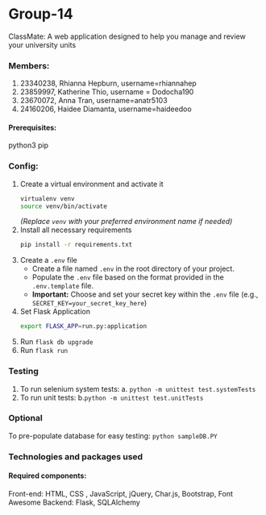 # Group-14
ClassMate: A web application designed to help you manage and review your university units
### Members:
1. 23340238, Rhianna Hepburn, username=rhiannahep
2. 23859997, Katherine Thio, username = Dodocha190
4. 23670072, Anna Tran, username=anatr5103
5. 24160206, Haidee Diamanta, username=haideedoo

#### Prerequisites:
python3
pip

### Config:
1. Create a virtual environment and activate it
    ```bash
    virtualenv venv
    source venv/bin/activate
    ```
    *(Replace `venv` with your preferred environment name if needed)*
2. Install all necessary requirements
    ```bash
    pip install -r requirements.txt
    ```
3. Create a `.env` file
    * Create a file named `.env` in the root directory of your project.
    * Populate the `.env` file based on the format provided in the `.env.template` file.
    * **Important:** Choose and set your secret key within the `.env` file (e.g., `SECRET_KEY=your_secret_key_here`)
4. Set Flask Application
    ```bash
    export FLASK_APP=run.py:application
    ```
5. Run `flask db upgrade`
6. Run `flask run`


### Testing
1. To run selenium system tests:
    a. `python -m unittest test.systemTests`
2. To run unit tests:
    b.`python -m unittest test.unitTests`

### Optional
To pre-populate database for easy testing: `python sampleDB.PY`

### Technologies and packages used
#### Required components:
Front-end: HTML, CSS , JavaScript, jQuery, Char.js, Bootstrap, Font Awesome
Backend: Flask, SQLAlchemy
